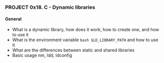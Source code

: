 ### PROJECT 0x18. C - Dynamic libraries

#### General
- What is a dynamic library, how does it work, how to create one, and how to use it
- What is the environment variable ```bash $LD_LIBRARY_PATH``` and how to use it
- What are the differences between static and shared libraries
- Basic usage nm, ldd, ldconfig

